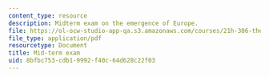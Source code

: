 ```yaml
---
content_type: resource
description: Midterm exam on the emergence of Europe.
file: https://ol-ocw-studio-app-qa.s3.amazonaws.com/courses/21h-306-the-emergence-of-europe-500-1300-fall-2003/8bfbc753cdb19992f40c64d628c22f03_midtermemergence.pdf
file_type: application/pdf
resourcetype: Document
title: Mid-term exam
uid: 8bfbc753-cdb1-9992-f40c-64d628c22f03
---
```

